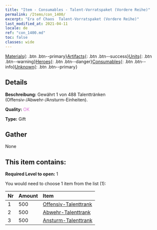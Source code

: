 ```yaml
---
title: "Item - Consumables - Talent-Vorratspaket (Vordere Reihe)"
permalink: /Items/con_1400/
excerpt: "Era of Chaos  Talent-Vorratspaket (Vordere Reihe)"
last_modified_at: 2021-04-11
locale: de
ref: "con_1400.md"
toc: false
classes: wide
---
```

 [Materials](/de/Items/){: .btn .btn--primary}[Artifacts](/de/Items/Artifacts/){: .btn .btn--success}[Units](/de/Items/Units/){: .btn .btn--warning}[Heroes](/de/Items/Heroes/){: .btn .btn--danger}[Consumables](/de/Items/Consumables/){: .btn .btn--info}[Unknown](/de/Items/Unknown/){: .btn .btn--primary}

## Details
 **Beschreibung:** Gewährt 1 von 488 Talenttränken (Offensiv-/Abwehr-/Ansturm-Einheiten).

 **Quality:** <span style="color: #DA70D6">OK</span>

 **Type:** Gift

## Gather

  None

## This item contains:

 **Required Level to open:** 1

 You would need to choose 1 item from the list (1):

  | Nr | Amount |     Item    |
  |:---|:-------|:------------|
  | 1 | 500 | [Offensiv-Talenttrank](/de/Items/con_786/) | 
  | 2 | 500 | [Abwehr-Talenttrank](/de/Items/con_787/) | 
  | 3 | 500 | [Ansturm-Talenttrank](/de/Items/con_788/) | 
